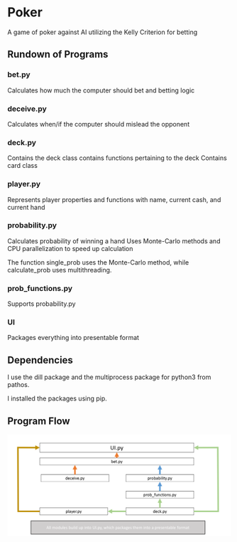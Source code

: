 # Poker
A game of poker against AI utilizing the Kelly Criterion for betting




## Rundown of Programs

### bet.py
Calculates how much the computer should bet and betting logic

### deceive.py 
Calculates when/if the computer should mislead the opponent

### deck.py
Contains the deck class
contains functions pertaining to the deck
Contains card class

### player.py
Represents player properties and functions with name, current cash, and current hand

### probability.py
Calculates probability of winning a hand
Uses Monte-Carlo methods and CPU parallelization to speed up calculation

The function single\_prob uses the Monte-Carlo method, while calculate\_prob uses multithreading.


### prob_functions.py
Supports probability.py

### UI
Packages everything into presentable format

## Dependencies
I use the dill package and the multiprocess package for python3 from pathos.

I installed the packages using pip.

## Program Flow
![Program Flow](ProgramFlow.png)
